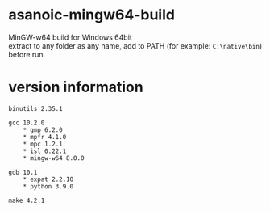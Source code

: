 asanoic-mingw64-build
=====================

MinGW-w64 build for Windows 64bit  
extract to any folder as any name, add to PATH (for example: `C:\native\bin`) before run.

version information
===================

    binutils 2.35.1
    
    gcc 10.2.0
        * gmp 6.2.0
        * mpfr 4.1.0
        * mpc 1.2.1
        * isl 0.22.1
        * mingw-w64 8.0.0
    
    gdb 10.1
        * expat 2.2.10
        * python 3.9.0
    
    make 4.2.1
